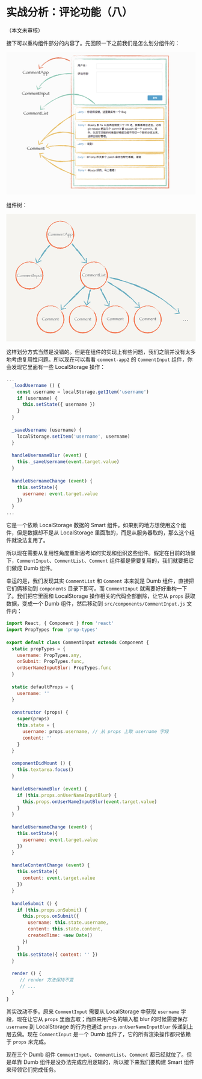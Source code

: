 # 实战分析：评论功能（八）

（本文未审核）

接下可以重构组件部分的内容了。先回顾一下之前我们是怎么划分组件的：

<a href="_images/1.003.png" target="_blank">![实例图片](_images/1.003.png)</a>

组件树：

<a href="_images/DAFA784B-6AD3-474B-9A87-316E5741DED6.png" target="_blank">![实例图片](_images/DAFA784B-6AD3-474B-9A87-316E5741DED6.png)</a>

这样划分方式当然是没错的。但是在组件的实现上有些问题，我们之前并没有太多地考虑复用性问题。所以现在可以看看 `comment-app2` 的 `CommentInput` 组件，你会发现它里面有一些 LocalStorage 操作：

```javascript
...
  _loadUsername () {
    const username = localStorage.getItem('username')
    if (username) {
      this.setState({ username })
    }
  }

  _saveUsername (username) {
    localStorage.setItem('username', username)
  }

  handleUsernameBlur (event) {
    this._saveUsername(event.target.value)
  }

  handleUsernameChange (event) {
    this.setState({
      username: event.target.value
    })
  }
...
```

它是一个依赖 LocalStorage 数据的 Smart 组件。如果别的地方想使用这个组件，但是数据却不是从 LocalStorage 里面取的，而是从服务器取的，那么这个组件就没法复用了。

所以现在需要从复用性角度重新思考如何实现和组织这些组件。假定在目前的场景下，`CommentInput`、`CommentList`、`Comment` 组件都是需要复用的，我们就要把它们做成 Dumb 组件。

幸运的是，我们发现其实 `CommentList` 和 `Comment` 本来就是 Dumb 组件，直接把它们俩移动到 `components` 目录下即可。而 `CommentInput` 就需要好好重构一下了。我们把它里面和 LocalStorage 操作相关的代码全部删除，让它从 `props` 获取数据，变成一个 Dumb 组件，然后移动到 `src/components/CommentInput.js` 文件内：

```javascript
import React, { Component } from 'react'
import PropTypes from 'prop-types'

export default class CommentInput extends Component {
  static propTypes = {
    username: PropTypes.any,
    onSubmit: PropTypes.func,
    onUserNameInputBlur: PropTypes.func
  }

  static defaultProps = {
    username: ''
  }

  constructor (props) {
    super(props)
    this.state = {
      username: props.username, // 从 props 上取 username 字段
      content: ''
    }
  }

  componentDidMount () {
    this.textarea.focus()
  }

  handleUsernameBlur (event) {
    if (this.props.onUserNameInputBlur) {
      this.props.onUserNameInputBlur(event.target.value)
    }
  }

  handleUsernameChange (event) {
    this.setState({
      username: event.target.value
    })
  }

  handleContentChange (event) {
    this.setState({
      content: event.target.value
    })
  }

  handleSubmit () {
    if (this.props.onSubmit) {
      this.props.onSubmit({
        username: this.state.username,
        content: this.state.content,
        createdTime: +new Date()
      })
    }
    this.setState({ content: '' })
  }
  
  render () {
     // render 方法保持不变
     // ...
  }
}
```

其实改动不多。原来 `CommentInput` 需要从 LocalStorage 中获取 `username` 字段，现在让它从 `props` 里面去取；而原来用户名的输入框 blur 的时候需要保存 `username` 到 LocalStorage 的行为也通过 `props.onUserNameInputBlur` 传递到上层去做。现在 `CommentInput` 是一个 Dumb 组件了，它的所有渲染操作都只依赖于 `props` 来完成。

现在三个 Dumb 组件 `CommentInput`、`CommentList`、`Comment` 都已经就位了。但是单靠 Dumb 组件是没办法完成应用逻辑的，所以接下来我们要构建 Smart 组件来带领它们完成任务。


